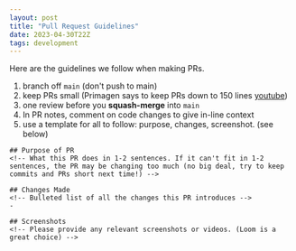 ```yaml
---
layout: post
title: "Pull Request Guidelines"
date: 2023-04-30T22Z
tags: development
---
```


Here are the guidelines we follow when making PRs.

1. branch off `main` (don't push to main)
2. keep PRs small (Primagen says to keep PRs down to 150 lines [youtube](https://youtu.be/ihFoFqvZhCM?t=622))
3. one review before you **squash-merge** into `main`
4. In PR notes, comment on code changes to give in-line context
5. use a template for all to follow: purpose, changes, screenshot. (see below)

```
## Purpose of PR
<!-- What this PR does in 1-2 sentences. If it can't fit in 1-2 sentences, the PR may be changing too much (no big deal, try to keep commits and PRs short next time!) -->

## Changes Made
<!-- Bulleted list of all the changes this PR introduces -->
-

## Screenshots
<!-- Please provide any relevant screenshots or videos. (Loom is a great choice) -->
```
